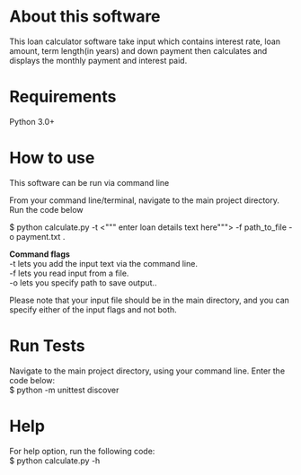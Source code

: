 About this software
===================
This loan calculator software take input which contains interest rate, loan amount, term length(in years) and down payment then calculates
 and displays the monthly payment and interest paid.


Requirements
============
Python 3.0+


How to use
==========
This software can be run via command line

From your command line/terminal, navigate to the main project directory. Run the code below  

$ python calculate.py -t <""" enter loan details text here""">  -f path_to_file -o payment.txt .

**Command flags**  
-t lets you add the input text via the command line.  
-f lets you read input from a file.  
-o lets you specify path to save output..

Please note that your input file should be in the main directory, and you can specify either of the input flags and not both. 


Run Tests
=========
Navigate to the main project directory, using your command line. Enter the code below:   
$ python -m unittest discover


Help
====
For help option, run the following code:   
$ python calculate.py -h
